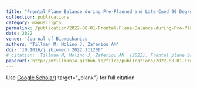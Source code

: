 ```yaml
---
title: "Frontal Plane Balance during Pre-Planned and Late-Cued 90 Degree Turns While Walking"
collection: publications
category: manuscripts
permalink: /publication/2022-08-01-Frontal-Plane-Balance-during-Pre-Planned-and-Late-Cued-90-Degree-Turns-While-Walking
date: 2022
venue: 'Journal of Biomechanics'
authors: 'Tillman M, Molino J, Zaferiou AM'
doi: '10.1016/j.jbiomech.2022.111206'
# citation: 'Tillman M, Molino J, Zaferiou AM. (2022). Frontal plane balance during pre-planned and late-cued 90 degree turns while walking. Journal of Biomechanics, 141, 111206. https://doi.org/10.1016/j.jbiomech.2022.111206'
paperurl: http://mtillman14.github.io/files/publications/2022-08-01-Frontal-Plane-Balance-during-Pre-Planned-and-Late-Cued-90-Degree-Turns-While-Walking.pdf
---
```

Use [Google Scholar](https://scholar.google.com/scholar?q=Frontal+Plane+Balance+during+Pre+Planned+and+Late+Cued+90+Degree+Turns+While+Walking){:target="_blank"} for full citation